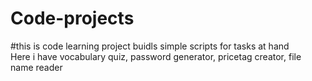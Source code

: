 # Code-projects

#this is code learning project buidls simple scripts for tasks at hand <br>
Here i have vocabulary quiz, password generator, pricetag creator, file name reader

